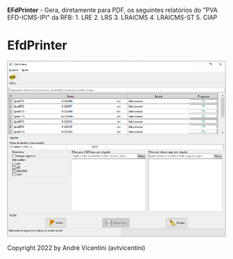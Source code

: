 **EFdPrinter** - Gera, diretamente para PDF, os seguintes relatórios do "PVA EFD-ICMS-IPI" da RFB:
    1. LRE
    2. LRS
    3. LRAICMS
    4. LRAICMS-ST
    5. CIAP
    
# **EfdPrinter**  
![alt text](/telas/07.png?raw=true)
        
Copyright 2022 by André Vicentini (avtvicentini)
